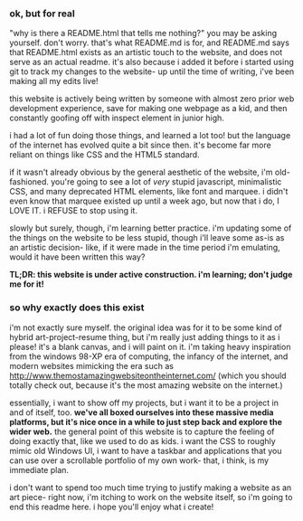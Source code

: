 ### ok, but for real
"why is there a README.html that tells me nothing?" you may be asking yourself. don't worry. that's what README.md is for, and README.md says that README.html exists as an artistic touch to the website, and does not serve as an actual readme. it's also because i added it before i started using git to track my changes to the website- up until the time of writing, i've been making all my edits live!

this website is actively being written by someone with almost zero prior web development experience, save for making one webpage as a kid, and then constantly goofing off with inspect element in junior high. 

i had a lot of fun doing those things, and learned a lot too! but the language of the internet has evolved quite a bit since then. it's become far more reliant on things like CSS and the HTML5 standard.

if it wasn't already obvious by the general aesthetic of the website, i'm old-fashioned. you're going to see a lot of *very* stupid javascript, minimalistic CSS, and many deprecated HTML elements, like font and marquee. i didn't even know that marquee existed up until a week ago, but now that i do, I LOVE IT. i REFUSE to stop using it.

slowly but surely, though, i'm learning better practice. i'm updating some of the things on the website to be less stupid, though i'll leave some as-is as an artistic decision- like, if it were made in the time period i'm emulating, would it have been written this way?

**TL;DR: this website is under active construction. i'm learning; don't judge me for it!**

### so why exactly does this exist
i'm not exactly sure myself. the original idea was for it to be some kind of hybrid art-project-resume thing, but i'm really just adding things to it as i please! it's a blank canvas, and i will paint on it. i'm taking heavy inspiration from the windows 98-XP era of computing, the infancy of the internet, and modern websites mimicking the era such as http://www.themostamazingwebsiteontheinternet.com/ (which you should totally check out, because it's the most amazing website on the internet.)

essentially, i want to show off my projects, but i want it to be a project in and of itself, too. **we've all boxed ourselves into these massive media platforms, but it's nice once in a while to just step back and explore the wider web.** the general point of this website is to capture the feeling of doing exactly that, like we used to do as kids. i want the CSS to roughly mimic old Windows UI, i want to have a taskbar and applications that you can use over a scrollable portfolio of my own work- that, i think, is my immediate plan.

i don't want to spend too much time trying to justify making a website as an art piece- right now, i'm itching to work on the website itself, so i'm going to end this readme here. i hope you'll enjoy what i create!